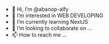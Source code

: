 - 👋 Hi, I’m @abanop-alfy
- 👀 I’m interested in WEB DEVELOPING
- 🌱 I’m currently learning NextJS
- 💞️ I’m looking to collaborate on ...
- 📫 How to reach me ...

<!---
abanop-alfy/abanop-alfy is a ✨ special ✨ repository because its `README.md` (this file) appears on your GitHub profile.
You can click the Preview link to take a look at your changes.
--->
